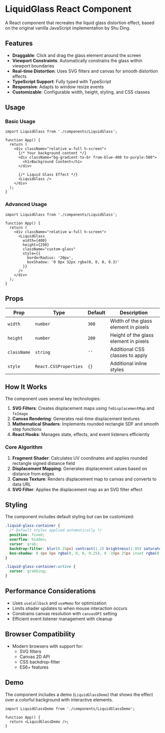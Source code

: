 # LiquidGlass React Component

A React component that recreates the liquid glass distortion effect, based on the original vanilla JavaScript implementation by Shu Ding.

## Features

- **Draggable**: Click and drag the glass element around the screen
- **Viewport Constraints**: Automatically constrains the glass within viewport boundaries
- **Real-time Distortion**: Uses SVG filters and canvas for smooth distortion effects
- **TypeScript Support**: Fully typed with TypeScript
- **Responsive**: Adapts to window resize events
- **Customizable**: Configurable width, height, styling, and CSS classes

## Usage

### Basic Usage

```tsx
import LiquidGlass from './components/LiquidGlass';

function App() {
  return (
    <div className="relative w-full h-screen">
      {/* Your background content */}
      <div className="bg-gradient-to-br from-blue-400 to-purple-500">
        <h1>Background Content</h1>
      </div>
      
      {/* Liquid Glass Effect */}
      <LiquidGlass />
    </div>
  );
}
```

### Advanced Usage

```tsx
import LiquidGlass from './components/LiquidGlass';

function App() {
  return (
    <div className="relative w-full h-screen">
      <LiquidGlass
        width={400}
        height={250}
        className="custom-glass"
        style={{ 
          borderRadius: '20px',
          boxShadow: '0 8px 32px rgba(0, 0, 0, 0.3)'
        }}
      />
    </div>
  );
}
```

## Props

| Prop | Type | Default | Description |
|------|------|---------|-------------|
| `width` | `number` | `300` | Width of the glass element in pixels |
| `height` | `number` | `200` | Height of the glass element in pixels |
| `className` | `string` | `''` | Additional CSS classes to apply |
| `style` | `React.CSSProperties` | `{}` | Additional inline styles |

## How It Works

The component uses several key technologies:

1. **SVG Filters**: Creates displacement maps using `feDisplacementMap` and `feImage`
2. **Canvas Rendering**: Generates real-time displacement textures
3. **Mathematical Shaders**: Implements rounded rectangle SDF and smooth step functions
4. **React Hooks**: Manages state, effects, and event listeners efficiently

### Core Algorithm

1. **Fragment Shader**: Calculates UV coordinates and applies rounded rectangle signed distance field
2. **Displacement Mapping**: Generates displacement values based on distance from edges
3. **Canvas Texture**: Renders displacement map to canvas and converts to data URL
4. **SVG Filter**: Applies the displacement map as an SVG filter effect

## Styling

The component includes default styling but can be customized:

```css
.liquid-glass-container {
  /* Default styles applied automatically */
  position: fixed;
  overflow: hidden;
  cursor: grab;
  backdrop-filter: blur(0.25px) contrast(1.2) brightness(1.05) saturate(1.1);
  box-shadow: 0 4px 8px rgba(0, 0, 0, 0.25), 0 -10px 25px inset rgba(0, 0, 0, 0.15);
}

.liquid-glass-container:active {
  cursor: grabbing;
}
```

## Performance Considerations

- Uses `useCallback` and `useMemo` for optimization
- Limits shader updates to when mouse interaction occurs
- Constrains canvas resolution with `canvasDPI` setting
- Efficient event listener management with cleanup

## Browser Compatibility

- Modern browsers with support for:
  - SVG filters
  - Canvas 2D API
  - CSS backdrop-filter
  - ES6+ features

## Demo

The component includes a demo (`LiquidGlassDemo`) that shows the effect over a colorful background with interactive elements.

```tsx
import LiquidGlassDemo from './components/LiquidGlassDemo';

function App() {
  return <LiquidGlassDemo />;
}
```
